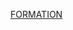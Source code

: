 
[FORMATION](https://wwsiyang.github.io/CODEWORD/SKO/Week_12/Textparticle_customised_formation_121020_4)
